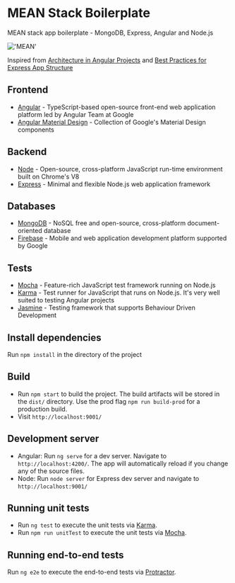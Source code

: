 # MEAN Stack Boilerplate

MEAN stack app boilerplate - MongoDB, Express, Angular and Node.js

!['MEAN'](/assets/MEAN.jpg)

Inspired from [Architecture in Angular Projects](https://itnext.io/choosing-a-highly-scalable-folder-structure-in-angular-d987de65ec7) and [Best Practices for Express App Structure](https://www.terlici.com/2014/08/25/best-practices-express-structure.html)

## Frontend

* [Angular](https://angular.io/) - TypeScript-based open-source front-end web application platform led by Angular Team at Google
* [Angular Material Design](https://material.angular.io/) - Collection of Google's Material Design components 

## Backend

* [Node](https://nodejs.org/en/) - Open-source, cross-platform JavaScript run-time environment built on Chrome's V8
* [Express](https://expressjs.com/) - Minimal and flexible Node.js web application framework

## Databases

* [MongoDB](https://www.mongodb.com/) - NoSQL free and open-source, cross-platform document-oriented database
* [Firebase](https://firebase.google.com/) - Mobile and web application development platform supported by Google

## Tests

* [Mocha](https://mochajs.org/) - Feature-rich JavaScript test framework running on Node.js
* [Karma](https://karma-runner.github.io/2.0/index.html) - Test runner for JavaScript that runs on Node.js. It's very well suited to testing Angular projects
* [Jasmine](https://jasmine.github.io/) - Testing framework that supports Behaviour Driven Development

## Install dependencies 

Run `npm install` in the directory of the project

## Build

* Run `npm start` to build the project. The build artifacts will be stored in the `dist/` directory. Use the prod flag `npm run build-prod` for a production build.
* Visit `http://localhost:9001/`

## Development server

* Angular: Run `ng serve` for a dev server. Navigate to `http://localhost:4200/`. The app will automatically reload if you change any of the source files.
* Node: Run `node server` for Express dev server and navigate to `http://localhost:9001/`

## Running unit tests

* Run `ng test` to execute the unit tests via [Karma](https://karma-runner.github.io).
* Run `npm run unitTest` to execute the unit tests via [Mocha](https://mochajs.org).

## Running end-to-end tests

Run `ng e2e` to execute the end-to-end tests via [Protractor](http://www.protractortest.org/).
